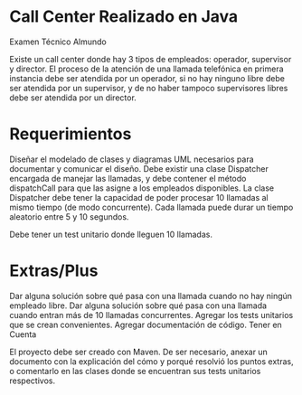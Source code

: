 # Call Center Realizado en Java
Examen Técnico Almundo

Existe un call center donde hay 3 tipos de empleados: operador,
supervisor y director. El proceso de la atención de una llamada
telefónica en primera instancia debe ser atendida por un operador, si
no hay ninguno libre debe ser atendida por un supervisor, y de no
haber tampoco supervisores libres debe ser atendida por un director.

# Requerimientos
Diseñar el modelado de clases y diagramas UML necesarios
para documentar y comunicar el diseño.
Debe existir una clase Dispatcher encargada de manejar las
llamadas, y debe contener el método dispatchCall para que las
asigne a los empleados disponibles.
La clase Dispatcher debe tener la capacidad de poder procesar
10 llamadas al mismo tiempo (de modo concurrente).
Cada llamada puede durar un tiempo aleatorio entre 5 y 10
segundos.

Debe tener un test unitario donde lleguen 10 llamadas.

# Extras/Plus
Dar alguna solución sobre qué pasa con una llamada cuando no
hay ningún empleado libre.
Dar alguna solución sobre qué pasa con una llamada cuando
entran más de 10 llamadas concurrentes.
Agregar los tests unitarios que se crean convenientes.
Agregar documentación de código.
Tener en Cuenta

El proyecto debe ser creado con Maven.
De ser necesario, anexar un documento con la explicación del
cómo y porqué resolvió los puntos extras, o comentarlo en las
clases donde se encuentran sus tests unitarios respectivos.
